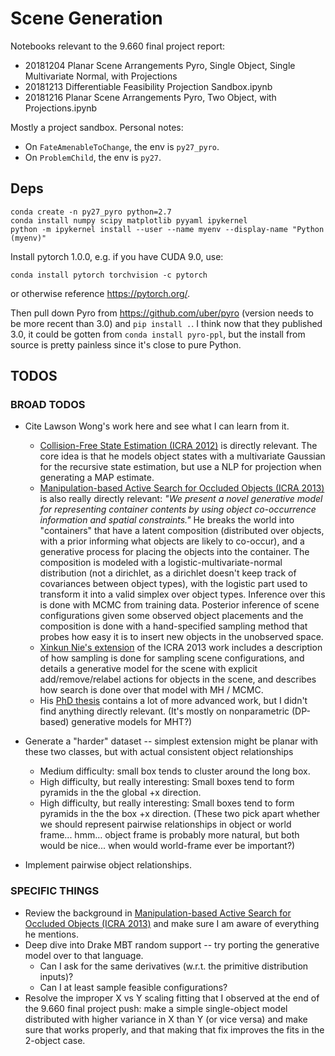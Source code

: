 # Scene Generation

Notebooks relevant to the 9.660 final project report:
- 20181204 Planar Scene Arrangements Pyro, Single Object, Single Multivariate Normal, with Projections
- 20181213 Differentiable Feasibility Projection Sandbox.ipynb
- 20181216 Planar Scene Arrangements Pyro, Two Object, with Projections.ipynb


Mostly a project sandbox. Personal notes:
- On `FateAmenableToChange`, the env is `py27_pyro`.
- On `ProblemChild`, the env is `py27`.

## Deps

```
conda create -n py27_pyro python=2.7
conda install numpy scipy matplotlib pyyaml ipykernel
python -m ipykernel install --user --name myenv --display-name "Python (myenv)"
```

Install pytorch 1.0.0, e.g. if you have CUDA 9.0, use:

```
conda install pytorch torchvision -c pytorch
```

or otherwise reference https://pytorch.org/.


Then pull down Pyro from https://github.com/uber/pyro (version needs
to be more recent than 3.0) and `pip install .`. I think now that
they published 3.0, it could be gotten from `conda install pyro-ppl`, but
the install from source is pretty painless since it's close to pure
Python.

## TODOS

### BROAD TODOS
- Cite Lawson Wong's work here and see what I can learn from it.
  - [Collision-Free State Estimation (ICRA 2012)](http://people.csail.mit.edu/lsw/papers/icra2012-collision-free.pdf)
  is directly relevant. The core idea is that he models object states with a multivariate Gaussian for
  the recursive state estimation, but use a NLP for projection when generating a MAP estimate.
  - [Manipulation-based Active Search for Occluded Objects (ICRA 2013)](http://people.csail.mit.edu/lsw/papers/icra2013-search.pdf)
  is also really directly relevant: *"We present a
novel generative model for representing container contents by
using object co-occurrence information and spatial constraints."* He breaks the world into "containers"
that have a latent composition (distributed over objects, with a prior informing what objects are
likely to co-occur), and a generative process for placing the objects into the container. The composition
is modeled with a logistic-multivariate-normal distribution (not a dirichlet, as a dirichlet doesn't
keep track of covariances between object types), with the logistic part used to transform it into
a valid simplex over object types. Inference over this is done with MCMC from training data. Posterior
inference of scene configurations given some observed object placements and the composition is done
with a hand-specified sampling method that probes how easy it is to insert new objects in the unobserved space.
  - [Xinkun Nie's extension](http://people.csail.mit.edu/lsw/papers/icra2016-search.pdf) of the ICRA 2013 work
  includes a description of how sampling is done for sampling scene configurations, and details
  a generative model for the scene with explicit add/remove/relabel actions for objects in the scene,
  and describes how search is done over that model with MH / MCMC.
  - His [PhD thesis](http://people.csail.mit.edu/lsw/papers/mit2016-thesis.pdf) contains
  a lot of more advanced work, but I didn't find anything directly relevant.
  (It's mostly on nonparametric (DP-based) generative models for MHT?)

- Generate a "harder" dataset -- simplest extension might be planar with these two classes, but with actual
consistent object relationships
  - Medium difficulty: small box tends to cluster around the long box.
  - High difficulty, but really interesting: Small boxes tend to form pyramids in the the global +x direction.
  - High difficulty, but really interesting: Small boxes tend to form pyramids in the the box +x direction. (These two pick apart whether we should represent pairwise relationships in object or world frame... hmm... object frame is probably more natural, but both would be nice... when would world-frame ever be important?)
- Implement pairwise object relationships.

### SPECIFIC THINGS
- Review the background in [Manipulation-based Active Search for Occluded Objects (ICRA 2013)](http://people.csail.mit.edu/lsw/papers/icra2013-search.pdf)
and make sure I am aware of everything he mentions.
- Deep dive into Drake MBT random support -- try porting the generative model over to that language.
  - Can I ask for the same derivatives (w.r.t. the primitive distribution inputs)?
  - Can I at least sample feasible configurations?
- Resolve the improper X vs Y scaling fitting that I observed at the end of the 9.660 final project push: make a simple single-object model distributed with higher variance in X than Y (or vice versa) and make sure that works properly, and that making that fix improves the fits in the 2-object case.